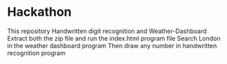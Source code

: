 # Hackathon
This repository Handwritten digit recognition and Weather-Dashboard
Extract both the zip file and run the index.html program file
 Search London in the weather dashboard program
 Then draw any number in handwritten recognition program
